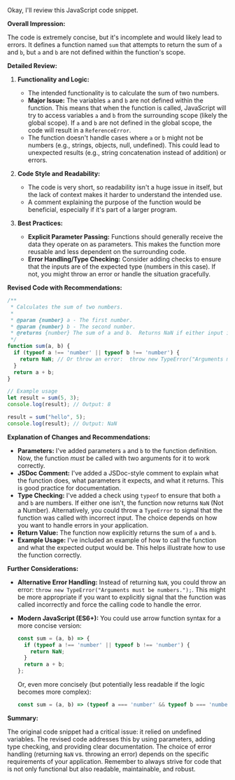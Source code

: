 
Okay, I'll review this JavaScript code snippet.

**Overall Impression:**

The code is extremely concise, but it's incomplete and would likely lead to errors.  It defines a function named `sum` that attempts to return the sum of `a` and `b`, but `a` and `b` are not defined within the function's scope.

**Detailed Review:**

1.  **Functionality and Logic:**

    *   The intended functionality is to calculate the sum of two numbers.
    *   **Major Issue:** The variables `a` and `b` are not defined within the function. This means that when the function is called, JavaScript will try to access variables `a` and `b` from the surrounding scope (likely the global scope). If `a` and `b` are not defined in the global scope, the code will result in a `ReferenceError`.
    *   The function doesn't handle cases where `a` or `b` might not be numbers (e.g., strings, objects, null, undefined).  This could lead to unexpected results (e.g., string concatenation instead of addition) or errors.

2.  **Code Style and Readability:**

    *   The code is very short, so readability isn't a huge issue in itself, but the lack of context makes it harder to understand the intended use.
    *   A comment explaining the purpose of the function would be beneficial, especially if it's part of a larger program.

3.  **Best Practices:**

    *   **Explicit Parameter Passing:**  Functions should generally receive the data they operate on as parameters.  This makes the function more reusable and less dependent on the surrounding code.
    *   **Error Handling/Type Checking:** Consider adding checks to ensure that the inputs are of the expected type (numbers in this case).  If not, you might throw an error or handle the situation gracefully.

**Revised Code with Recommendations:**

```javascript
/**
 * Calculates the sum of two numbers.
 *
 * @param {number} a - The first number.
 * @param {number} b - The second number.
 * @returns {number} The sum of a and b.  Returns NaN if either input is not a number.
 */
function sum(a, b) {
  if (typeof a !== 'number' || typeof b !== 'number') {
    return NaN; // Or throw an error:  throw new TypeError("Arguments must be numbers.");
  }
  return a + b;
}

// Example usage
let result = sum(5, 3);
console.log(result); // Output: 8

result = sum("hello", 5);
console.log(result); // Output: NaN
```

**Explanation of Changes and Recommendations:**

*   **Parameters:**  I've added parameters `a` and `b` to the function definition. Now, the function *must* be called with two arguments for it to work correctly.
*   **JSDoc Comment:** I've added a JSDoc-style comment to explain what the function does, what parameters it expects, and what it returns.  This is good practice for documentation.
*   **Type Checking:**  I've added a check using `typeof` to ensure that both `a` and `b` are numbers.  If either one isn't, the function now returns `NaN` (Not a Number).  Alternatively, you could throw a `TypeError` to signal that the function was called with incorrect input. The choice depends on how you want to handle errors in your application.
*   **Return Value:**  The function now explicitly returns the sum of `a` and `b`.    
*   **Example Usage:**  I've included an example of how to call the function and what the expected output would be. This helps illustrate how to use the function correctly.

**Further Considerations:**

*   **Alternative Error Handling:** Instead of returning `NaN`, you could throw an error: `throw new TypeError("Arguments must be numbers.");`.  This might be more appropriate if you want to explicitly signal that the function was called incorrectly and force the calling code to handle the error.
*   **Modern JavaScript (ES6+):**  You could use arrow function syntax for a more concise version:

    ```javascript
    const sum = (a, b) => {
      if (typeof a !== 'number' || typeof b !== 'number') {
        return NaN;
      }
      return a + b;
    };
    ```

    Or, even more concisely (but potentially less readable if the logic becomes more complex):

    ```javascript
    const sum = (a, b) => (typeof a === 'number' && typeof b === 'number' ? a + b : NaN);
    ```

**Summary:**

The original code snippet had a critical issue: it relied on undefined variables.  The revised code addresses this by using parameters, adding type checking, and providing clear documentation.  The choice of error handling (returning `NaN` vs. throwing an error) depends on the specific requirements of your application. Remember to always strive for code that is not only functional but also readable, maintainable, and robust.  



